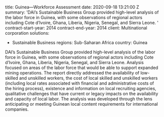 
title: Guinea—Workforce Assessment
date: 2020-09-18 13:21:00 Z
summary: 'DAI’s Sustainable Business Group provided high-level analysis of the labor
  force in Guinea, with some observations of regional actors including Cote d’Ivoire,
  Ghana, Liberia, Nigeria, Senegal, and Sierra Leone. '
contract-start-year: 2014
contract-end-year: 2014
client: Multinational corporation
solutions:
- Sustainable Business
regions: Sub-Saharan Africa
country: Guinea


DAI’s Sustainable Business Group provided high-level analysis of the labor force in Guinea, with some observations of regional actors including Cote d’Ivoire, Ghana, Liberia, Nigeria, Senegal, and Sierra Leone. Analysis focused on areas of the labor force that would be able to support expanded mining operations. The report directly addressed the availability of low-skilled and unskilled workers, the cost of local skilled and unskilled workers (including local rates associated with financial and administrative costs of the hiring process), existence and information on local recruiting agencies, qualitative challenges that have current or legacy impacts on the availability and capacity of local labor. The analysis was developed through the lens anticipating or meeting Guinean local content requirements for international companies.
